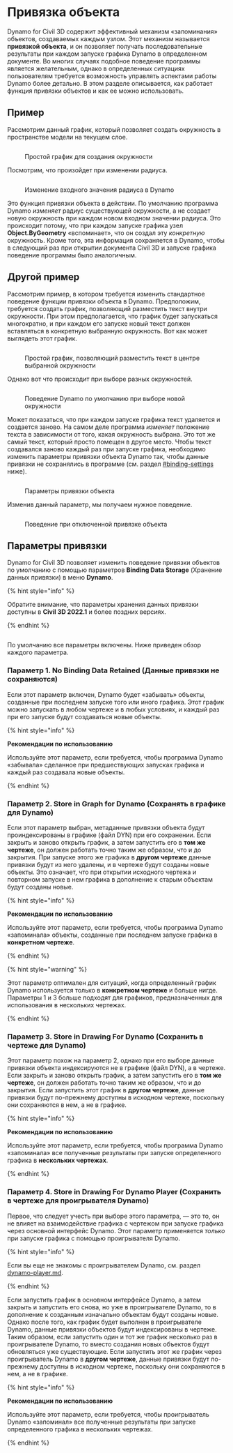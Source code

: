 # Привязка объекта

Dynamo for Civil 3D содержит эффективный механизм «запоминания» объектов, создаваемых каждым узлом. Этот механизм называется **привязкой объекта**, и он позволяет получать последовательные результаты при каждом запуске графика Dynamo в определенном документе. Во многих случаях подобное поведение программы является желательным, однако в определенных ситуациях пользователям требуется возможность управлять аспектами работы Dynamo более детально. В этом разделе описывается, как работает функция привязки объектов и как ее можно использовать.

## Пример

Рассмотрим данный график, который позволяет создать окружность в пространстве модели на текущем слое.

<figure><img src="../../.gitbook/assets/c3d-binding-create-circle.png" alt=""><figcaption><p>Простой график для создания окружности</p></figcaption></figure>

Посмотрим, что произойдет при изменении радиуса.

<figure><img src="../../.gitbook/assets/c3d-binding-change-radius.gif" alt=""><figcaption><p>Изменение входного значения радиуса в Dynamo</p></figcaption></figure>

Это функция привязки объекта в действии. По умолчанию программа Dynamo _изменяет_ радиус существующей окружности, а не создает новую окружность при каждом новом входном значении радиуса. Это происходит потому, что при каждом запуске графика узел **Object.ByGeometry** «вспоминает», что он создал эту _конкретную_ окружность. Кроме того, эта информация сохраняется в Dynamo, чтобы в следующий раз при открытии документа Civil 3D и запуске графика поведение программы было аналогичным.

## Другой пример

Рассмотрим пример, в котором требуется изменить стандартное поведение функции привязки объекта в Dynamo. Предположим, требуется создать график, позволяющий разместить текст внутри окружности. При этом предполагается, что график будет запускаться многократно, и при каждом его запуске новый текст должен вставляться в конкретную выбранную окружность. Вот как может выглядеть этот график.

<figure><img src="../../.gitbook/assets/c3d-binding-create-text.png" alt=""><figcaption><p>Простой график, позволяющий разместить текст в центре выбранной окружности</p></figcaption></figure>

Однако вот что происходит при выборе разных окружностей.

<figure><img src="../../.gitbook/assets/c3d-binding-select-circle.gif" alt=""><figcaption><p>Поведение Dynamo по умолчанию при выборе новой окружности</p></figcaption></figure>

Может показаться, что при каждом запуске графика текст удаляется и создается заново. На самом деле программа _изменяет_ положение текста в зависимости от того, какая окружность выбрана. Это тот же самый текст, который просто помещен в другое место. Чтобы текст создавался заново каждый раз при запуске графика, необходимо изменить параметры привязки объекта Dynamo так, чтобы данные привязки не сохранялись в программе (см. раздел [\#binding-settings](object-binding.md#binding-settings "mention") ниже).

<figure><img src="../../.gitbook/assets/Land_ServicePlacement_BindingSettings.png" alt=""><figcaption><p>Параметры привязки объекта</p></figcaption></figure>

Изменив данный параметр, мы получаем нужное поведение.

<figure><img src="../../.gitbook/assets/c3d-binding-repeat-placement.gif" alt=""><figcaption><p>Поведение при отключенной привязке объекта</p></figcaption></figure>

## Параметры привязки

Dynamo for Civil 3D позволяет изменить поведение привязки объектов по умолчанию с помощью параметров **Binding Data Storage** (Хранение данных привязки) в меню **Dynamo**.

{% hint style="info" %}

 Обратите внимание, что параметры хранения данных привязки доступны в **Civil 3D 2022.1** и более поздних версиях. 

{% endhint %}

<figure><img src="../../.gitbook/assets/c3d-binding-settings (1).png" alt=""><figcaption></figcaption></figure>

По умолчанию все параметры включены. Ниже приведен обзор каждого параметра.

### Параметр 1\. No Binding Data Retained (Данные привязки не сохраняются)

Если этот параметр включен, Dynamo будет «забывать» объекты, созданные при последнем запуске того или иного графика. Этот график можно запускать в любом чертеже и в любых условиях, и каждый раз при его запуске будут создаваться новые объекты.

{% hint style="info" %}

 **Рекомендации по использованию**

Используйте этот параметр, если требуется, чтобы программа Dynamo «забывала» сделанное при предшествующих запусках графика и каждый раз создавала новые объекты. 

{% endhint %}

### Параметр 2\. Store in Graph for Dynamo (Сохранять в графике для Dynamo)

Если этот параметр выбран, метаданные привязки объекта будут проиндексированы в графике (файл DYN) при его сохранении. Если закрыть и заново открыть график, а затем запустить его в **том же чертеже**, он должен работать точно таким же образом, что и до закрытия. При запуске этого же графика в **другом чертеже** данные привязки будут из него удалены, и в чертеже будут созданы новые объекты. Это означает, что при открытии исходного чертежа и повторном запуске в нем графика в дополнение к старым объектам будут созданы новые.

{% hint style="info" %}

 **Рекомендации по использованию**

Используйте этот параметр, если требуется, чтобы программа Dynamo «запоминала» объекты, созданные при последнем запуске графика в **конкретном чертеже**. 

{% endhint %}

{% hint style="warning" %}

 Этот параметр оптимален для ситуаций, когда определенный график Dynamo используется только в **конкретном чертеже** и больше нигде. Параметры 1 и 3 больше подходят для графиков, предназначенных для использования в нескольких чертежах. 

{% endhint %}

### Параметр 3\. Store in Drawing For Dynamo (Сохранить в чертеже для Dynamo)

Этот параметр похож на параметр 2, однако при его выборе данные привязки объекта индексируются не в графике (файл DYN), а в чертеже. Если закрыть и заново открыть график, а затем запустить его в **том же чертеже**, он должен работать точно таким же образом, что и до закрытия. Если запустить этот график в **другом чертеже**, данные привязки будут по-прежнему доступны в исходном чертеже, поскольку они сохраняются в нем, а не в графике.

{% hint style="info" %}

 **Рекомендации по использованию**

Используйте этот параметр, если требуется, чтобы программа Dynamo «запоминала» все полученные результаты при запуске определенного графика в **нескольких чертежах**. 

{% endhint %}

### Параметр 4\. Store in Drawing For Dynamo Player (Сохранить в чертеже для проигрывателя Dynamo)

Первое, что следует учесть при выборе этого параметра, — это то, он не влияет на взаимодействие графика с чертежом при запуске графика через основной интерфейс Dynamo. Этот параметр применяется _только_ при запуске графика с помощью проигрывателя Dynamo.

{% hint style="info" %}

 Если вы еще не знакомы с проигрывателем Dynamo, см. раздел [dynamo-player.md](../dynamo-player.md "mention"). 

{% endhint %}

Если запустить график в основном интерфейсе Dynamo, а затем закрыть и запустить его снова, но уже в проигрывателе Dynamo, то в дополнение к созданным изначально объектам будут созданы новые. Однако после того, как график будет выполнен в проигрывателе Dynamo, данные привязки объектов будут индексированы в чертеже. Таким образом, если запустить один и тот же график несколько раз в проигрывателе Dynamo, то вместо создания новых объектов будут обновляться уже существующие. Если запустить этот же график через проигрыватель Dynamo в **другом чертеже**, данные привязки будут по-прежнему доступны в исходном чертеже, поскольку они сохраняются в нем, а не в графике.

{% hint style="info" %}

 **Рекомендации по использованию**

Используйте этот параметр, если требуется, чтобы проигрыватель Dynamo «запоминал» все полученные результаты при запуске определенного графика в нескольких чертежах. 

{% endhint %}
